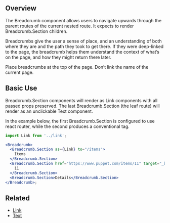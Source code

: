 ## Overview

The Breadcrumb component allows users to navigate upwards through the parent routes of the current nested route. It expects to render Breadcrumb.Section children.

Breadcrumbs give the user a sense of place, and an understanding of both where they are and the path they took to get there. If they were deep-linked to the page, the breadcrumb helps them understand the context of what’s on the page, and how they might return there later.

Place breadcrumbs at the top of the page. Don’t link the name of the current page.

## Basic Use

Breadcrumb.Section components will render as Link components with all passed props preserved. The last Breadcrumb.Section (the leaf route) will render as an unclickable Text component.

In the example below, the first Breadcrumb.Section is configured to use react router, while the second produces a conventional <a> tag.

```jsx
import Link from '../link';

<Breadcrumb>
  <Breadcrumb.Section as={Link} to="/items">
    Items
  </Breadcrumb.Section>
  <Breadcrumb.Section href="https://www.puppet.com/items/11" target="_blank">
    11
  </Breadcrumb.Section>
  <Breadcrumb.Section>Details</Breadcrumb.Section>
</Breadcrumb>;
```

## Related

- [Link](#/React%20Components/Link)
- [Text](#/React%20Components/Text)
